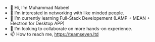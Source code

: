 - 👋 Hi, I’m Muhammad Nabeel
- 👀 I’m interested in networking with like minded people.
- 🌱 I’m currently learning Full-Stack Developement (LAMP + MEAN + Electron for Desktop APP)
- 💞️ I’m looking to collaborate on more hands-on experience. 
- 📫 How to reach me,
https://teamseven.ltd
